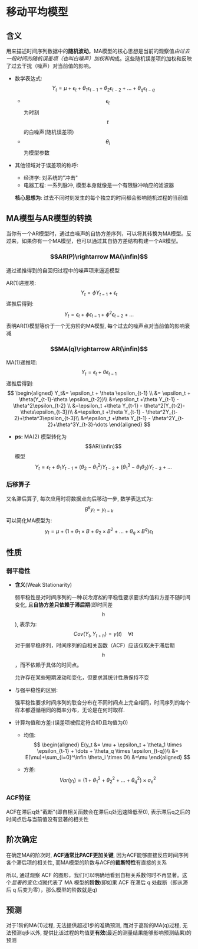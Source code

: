 # 移动平均模型

## 含义

用来描述时间序列数据中的**随机波动**。MA模型的核心思想是当前的观察值*由过去一段时间的随机误差项（也叫白噪声）加权和构*成。这些随机误差项的加权和反映了过去干扰（噪声）对当前值的影响。

- 数学表达式:
  $$
  Y_t = \mu+\epsilon_t+\theta_1\epsilon_{t-1}+\theta_2\epsilon_{t-2}+\dots+\theta_q\epsilon_{t-q}
  $$

  - $$\epsilon_t$$为时刻$$t$$的白噪声(随机误差项)
  - $$\theta_i$$为模型参数

- 其他领域对于误差项的称呼:

  - 经济学: 对系统的"冲击"
  - 电器工程: 一系列脉冲, 模型本身就像是一个有限脉冲响应的滤波器

  **核心思想为**: 过去不同时刻发生的每个独立的时间都会影响随机过程的当前值

## MA模型与AR模型的转换

当你有一个AR模型时，通过白噪声的自协方差序列，可以将其转换为MA模型。反过来，如果你有一个MA模型，也可以通过其自协方差结构构建一个AR模型。

### $$AR(P)\rightarrow MA(\infin)$$

通过递推得到的自回归过程中的噪声项来逼近模型

AR(1)递推项:
$$
Y_t=\phi Y_{t-1}+\epsilon_t
$$
递推后得到:
$$
Y_t = \epsilon_t + \phi \epsilon_{t-1}+ \phi^2\epsilon_{t-2}+\dots
$$
表明AR(1)模型等价于一个无穷阶的MA模型, 每个过去的噪声点对当前值的影响衰减

### $$MA(q)\rightarrow AR(\infin)$$

MA(1)递推项:
$$
Y_t = \epsilon_t + \theta \epsilon_{t-1}
$$
递推后得到:
$$
\begin{aligned}
Y_t&= \epsilon_t + \theta \epsilon_{t-1} \\
	&= \epsilon_t + \theta(Y_{t-1}-\theta \epsilon_{t-2})\\
	&=\epsilon_t +\theta Y_{t-1} - \theta^2\epsilon_{t-2} \\
	&=\epsilon_t +\theta Y_{t-1} - \theta^2(Y_{t-2}-\theta\epsilon_{t-3})\\
	&=\epsilon_t +\theta Y_{t-1} - \theta^2Y_{t-2}+\theta^3\epsilon_{t-3}\\
	&=\epsilon_t +\theta Y_{t-1} - \theta^2Y_{t-2}+\theta^3Y_{t-3}-\dots
\end{aligned}
$$

- **ps:** MA(2) 模型转化为 $$AR(\infin)$$ 模型
  $$
  Y_t = \epsilon_t + \theta_1Y_{t-1} + (\theta_2 - \theta_1^2)Y_{t-2}+(\theta_1^3-\theta_1\theta_2)Y_{t-3}+\dots
  $$

### 后移算子

又名滞后算子, 每次应用时将数据点向后移动一步, 数学表达式为:
$$
B^ky_t = y_{t-k}
$$
可以简化MA模型为:
$$
y_t = \mu+(1+\theta_1\times B+\theta_2\times B^2 + \dots+\theta_q \times B^q)\epsilon_t
$$

## 性质

### 弱平稳性

- **含义**(Weak Stationarity)

  弱平稳性是对时间序列的一种*较为宽松*的平稳性要求要求均值和方差不随时间变化, 且**自协方差只依赖于滞后期**(即时间差$$h$$), 表示为:
  $$
  Cov(Y_t,Y_{t+h})=\gamma(t) \quad \forall t
  $$
  对于弱平稳序列，时间序列的自相关函数（ACF）应该仅取决于滞后期 $$h$$，而不依赖于具体的时间点。

  允许存在某些短期波动和变化，但要求其统计性质保持不变

- 与强平稳性的区别:

  强平稳性要求时间序列的联合分布在不同时间点上完全相同，时间序列的每个样本都遵循相同的概率分布，无论是在何时取样.

- 计算均值和方差:(误差项被假定符合IID且均值为0)

  - 均值:
    $$
    \begin{aligned}
    E(y_t &= \mu + \epsilon_t + \theta_1 \times \epsilon_{t-1} + \dots + \theta_q \times \epsilon_{t-q})\\
    	&= E(\mu)+\sum_{i=0}^\infin \theta_i \times 0\\
    	&=\mu
    \end{aligned}
    $$
    
  - 方差:
    $$
    Var(y_t)=(1+\theta_1^2 + \theta_2^2+\dots+\theta_q^2)\times \sigma_e^2
    $$
    

### ACF特征

ACF在滞后q处"截断"(即自相关函数会在滞后q处迅速降低至0), 表示滞后q之后的时间点后与当前值没有显著的相关性

## 阶次确定

在确定MA的阶次时, **ACF通常比PACF更加关键**, 因为ACF能够直接反应时间序列各个滞后项的相关性, 而MA模型的阶数与ACF的**截断特性**有直接的关系

所以, 通过观察 ACF 的图形，我们可以明确地看到自相关系数何时不再显著。这个*显著的变化点*就代表了 MA 模型的**阶数**(即如果 ACF 在滞后 q 处截断（即从滞后 q 后变为零），那么模型的阶数就是q)

## 预测

对于1阶的MA(1)过程, 无法提供超过1步的准确预测, 而对于高阶的MA(q)过程, 无法预测q步以外, 提供比该过程的均值更**有效**(最近的测量结果能够影响预测结果)的预测

